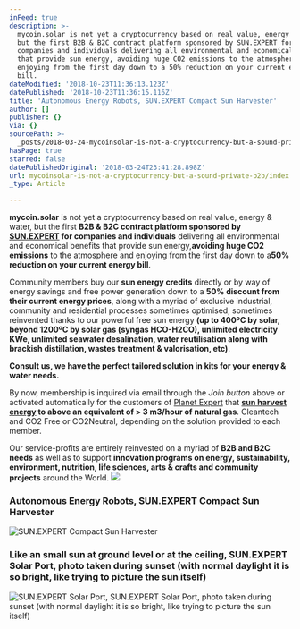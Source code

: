```yaml
---
inFeed: true
description: >-
  mycoin.solar is not yet a cryptocurrency based on real value, energy & water,
  but the first B2B & B2C contract platform sponsored by SUN.EXPERT for
  companies and individuals delivering all environmental and economical benefits
  that provide sun energy, avoiding huge CO2 emissions to the atmosphere and
  enjoying from the first day down to a 50% reduction on your current energy
  bill.
dateModified: '2018-10-23T11:36:13.123Z'
datePublished: '2018-10-23T11:36:15.116Z'
title: 'Autonomous Energy Robots, SUN.EXPERT Compact Sun Harvester'
author: []
publisher: {}
via: {}
sourcePath: >-
  _posts/2018-03-24-mycoinsolar-is-not-a-cryptocurrency-but-a-sound-private-b2b.md
hasPage: true
starred: false
datePublishedOriginal: '2018-03-24T23:41:28.898Z'
url: mycoinsolar-is-not-a-cryptocurrency-but-a-sound-private-b2b/index.html
_type: Article

---
```

**mycoin.solar** is not yet a cryptocurrency based on real value, energy & water, but the first **B2B & B2C contract platform sponsored by [SUN.EXPERT][0] for companies and individuals** delivering all environmental and economical benefits that provide sun energy,**avoiding huge CO2 emissions** to the atmosphere and enjoying from the first day down to a**50% reduction on your current energy bill**.

Community members buy our **sun energy credits** directly or by way of energy savings and free power generation down to a **50% discount from their current energy prices**, along with a myriad of exclusive industrial, community and residential processes sometimes optimised, sometimes reinvented thanks to our powerful free sun energy **(up to 400ºC by solar, beyond 1200ºC by solar gas (syngas HCO-H2CO), unlimited electricity KWe, unlimited seawater desalination, water reutilisation along with brackish distillation, wastes treatment & valorisation, etc)**.

**Consult us, we have the perfect tailored solution in kits for your energy & water needs.**

By now, membership is inquired via email through the _Join button_ above or activated automatically for the customers of [Planet Expert][1] that **[sun harvest energy][2] to above an equivalent of \> 3 m3/hour of natural gas**. Cleantech and CO2 Free or CO2Neutral, depending on the solution provided to each member.

Our service-profits are entirely reinvested on a myriad of **B2B and B2C needs** as well as to support **innovation programs on energy, sustainability, environment, nutrition, life sciences, arts & crafts and community projects** around the World.
![](https://s3-us-west-2.amazonaws.com/the-grid-img/p/dba87c0654c95969709407fc79399d967d93983d.jpg)

### Autonomous Energy Robots, SUN.EXPERT Compact Sun Harvester
![SUN.EXPERT Compact Sun Harvester](https://the-grid-user-content.s3-us-west-2.amazonaws.com/effeeeac-156d-4397-93e5-61944d082e02.jpg)

### Like an small sun at ground level or at the ceiling, SUN.EXPERT Solar Port, photo taken during sunset (with normal daylight it is so bright, like trying to picture the sun itself)
![SUN.EXPERT Solar Port, SUN.EXPERT Solar Port, photo taken during sunset (with normal daylight it is so bright, like trying to picture the sun itself)](https://the-grid-user-content.s3-us-west-2.amazonaws.com/1da62a6f-18a7-4939-b7b4-ca9731ff1dc4.jpg)

[0]: http://SUN.EXPERT/
[1]: http://planet.expert/ "Planet Expert"
[2]: http://sun.expert/news-en.php